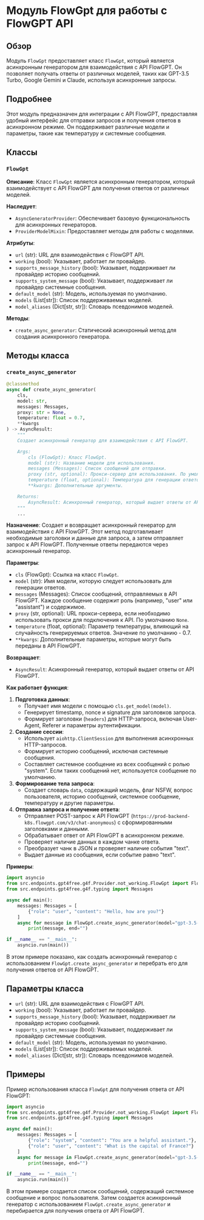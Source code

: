 # Модуль FlowGpt для работы с FlowGPT API
## Обзор

Модуль `FlowGpt` предоставляет класс `FlowGpt`, который является асинхронным генератором для взаимодействия с API FlowGPT. Он позволяет получать ответы от различных моделей, таких как GPT-3.5 Turbo, Google Gemini и Claude, используя асинхронные запросы.

## Подробнее

Этот модуль предназначен для интеграции с API FlowGPT, предоставляя удобный интерфейс для отправки запросов и получения ответов в асинхронном режиме. Он поддерживает различные модели и параметры, такие как температуру и системные сообщения.

## Классы

### `FlowGpt`

**Описание**: Класс `FlowGpt` является асинхронным генератором, который взаимодействует с API FlowGPT для получения ответов от различных моделей.

**Наследует**:
- `AsyncGeneratorProvider`: Обеспечивает базовую функциональность для асинхронных генераторов.
- `ProviderModelMixin`: Предоставляет методы для работы с моделями.

**Атрибуты**:
- `url` (str): URL для взаимодействия с FlowGPT API.
- `working` (bool): Указывает, работает ли провайдер.
- `supports_message_history` (bool): Указывает, поддерживает ли провайдер историю сообщений.
- `supports_system_message` (bool): Указывает, поддерживает ли провайдер системные сообщения.
- `default_model` (str): Модель, используемая по умолчанию.
- `models` (List[str]): Список поддерживаемых моделей.
- `model_aliases` (Dict[str, str]): Словарь псевдонимов моделей.

**Методы**:

- `create_async_generator`: Статический асинхронный метод для создания асинхронного генератора.

## Методы класса

### `create_async_generator`

```python
@classmethod
async def create_async_generator(
    cls,
    model: str,
    messages: Messages,
    proxy: str = None,
    temperature: float = 0.7,
    **kwargs
) -> AsyncResult:
    """
    Создает асинхронный генератор для взаимодействия с API FlowGPT.

    Args:
        cls (FlowGpt): Класс FlowGpt.
        model (str): Название модели для использования.
        messages (Messages): Список сообщений для отправки.
        proxy (str, optional): Прокси-сервер для использования. По умолчанию None.
        temperature (float, optional): Температура для генерации ответов. По умолчанию 0.7.
        **kwargs: Дополнительные аргументы.

    Returns:
        AsyncResult: Асинхронный генератор, который выдает ответы от API FlowGPT.
    """
    ...
```

**Назначение**: Создает и возвращает асинхронный генератор для взаимодействия с API FlowGPT. Этот метод подготавливает необходимые заголовки и данные для запроса, а затем отправляет запрос к API FlowGPT. Полученные ответы передаются через асинхронный генератор.

**Параметры**:
- `cls` (FlowGpt): Ссылка на класс `FlowGpt`.
- `model` (str): Имя модели, которую следует использовать для генерации ответов.
- `messages` (Messages): Список сообщений, отправляемых в API FlowGPT. Каждое сообщение содержит роль (например, "user" или "assistant") и содержимое.
- `proxy` (str, optional): URL прокси-сервера, если необходимо использовать прокси для подключения к API. По умолчанию `None`.
- `temperature` (float, optional): Параметр температуры, влияющий на случайность генерируемых ответов. Значение по умолчанию - 0.7.
- `**kwargs`: Дополнительные параметры, которые могут быть переданы в API FlowGPT.

**Возвращает**:
- `AsyncResult`: Асинхронный генератор, который выдает ответы от API FlowGPT.

**Как работает функция**:
1. **Подготовка данных**:
   - Получает имя модели с помощью `cls.get_model(model)`.
   - Генерирует timestamp, nonce и signature для заголовков запроса.
   - Формирует заголовки (`headers`) для HTTP-запроса, включая User-Agent, Referer и параметры аутентификации.
2. **Создание сессии**:
   - Использует `aiohttp.ClientSession` для выполнения асинхронных HTTP-запросов.
   - Формирует историю сообщений, исключая системные сообщения.
   - Составляет системное сообщение из всех сообщений с ролью "system". Если таких сообщений нет, используется сообщение по умолчанию.
3. **Формирование тела запроса**:
   - Создает словарь `data`, содержащий модель, флаг NSFW, вопрос пользователя, историю сообщений, системное сообщение, температуру и другие параметры.
4. **Отправка запроса и получение ответа**:
   - Отправляет POST-запрос к API FlowGPT (`https://prod-backend-k8s.flowgpt.com/v3/chat-anonymous`) с сформированными заголовками и данными.
   - Обрабатывает ответ от API FlowGPT в асинхронном режиме.
   - Проверяет наличие данных в каждом чанке ответа.
   - Преобразует чанк в JSON и проверяет наличие события "text".
   - Выдает данные из сообщения, если событие равно "text".

**Примеры**:

```python
import asyncio
from src.endpoints.gpt4free.g4f.Provider.not_working.FlowGpt import FlowGpt
from src.endpoints.gpt4free.g4f.typing import Messages

async def main():
    messages: Messages = [
        {"role": "user", "content": "Hello, how are you?"}
    ]
    async for message in FlowGpt.create_async_generator(model="gpt-3.5-turbo", messages=messages):
        print(message, end="")

if __name__ == "__main__":
    asyncio.run(main())
```

В этом примере показано, как создать асинхронный генератор с использованием `FlowGpt.create_async_generator` и перебрать его для получения ответов от API FlowGPT.

## Параметры класса

- `url` (str): URL для взаимодействия с FlowGPT API.
- `working` (bool): Указывает, работает ли провайдер.
- `supports_message_history` (bool): Указывает, поддерживает ли провайдер историю сообщений.
- `supports_system_message` (bool): Указывает, поддерживает ли провайдер системные сообщения.
- `default_model` (str): Модель, используемая по умолчанию.
- `models` (List[str]): Список поддерживаемых моделей.
- `model_aliases` (Dict[str, str]): Словарь псевдонимов моделей.

## Примеры

Пример использования класса `FlowGpt` для получения ответа от API FlowGPT:

```python
import asyncio
from src.endpoints.gpt4free.g4f.Provider.not_working.FlowGpt import FlowGpt
from src.endpoints.gpt4free.g4f.typing import Messages

async def main():
    messages: Messages = [
        {"role": "system", "content": "You are a helpful assistant."},
        {"role": "user", "content": "What is the capital of France?"}
    ]
    async for message in FlowGpt.create_async_generator(model="gpt-3.5-turbo", messages=messages):
        print(message, end="")

if __name__ == "__main__":
    asyncio.run(main())
```

В этом примере создается список сообщений, содержащий системное сообщение и вопрос пользователя. Затем создается асинхронный генератор с использованием `FlowGpt.create_async_generator` и перебирается для получения ответа от API FlowGPT.